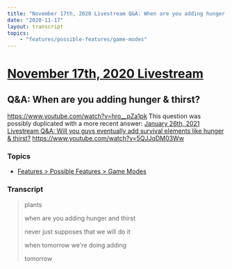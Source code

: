 ```yaml
---
title: "November 17th, 2020 Livestream Q&A: When are you adding hunger & thirst?"
date: "2020-11-17"
layout: transcript
topics:
    - "features/possible-features/game-modes"
---
```

# [November 17th, 2020 Livestream](../2020-11-17.md)
## Q&A: When are you adding hunger & thirst?
https://www.youtube.com/watch?v=hro__pZa1pk
This question was possibly duplicated with a more recent answer: [January 26th, 2021 Livestream Q&A: Will you guys eventually add survival elements like hunger & thirst?](./yt-5QJJqDM03Ww.md) https://www.youtube.com/watch?v=5QJJqDM03Ww


### Topics
* [Features > Possible Features > Game Modes](../topics/features/possible-features/game-modes.md)

### Transcript

> plants
>
> when are you adding hunger and thirst
>
> never just supposes that we will do it
>
> when tomorrow we're doing adding
>
> tomorrow
